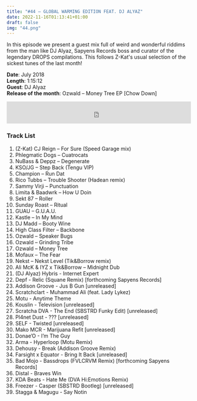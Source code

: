```yaml
---
title: "#44 – GLOBAL WARMING EDITION FEAT. DJ ALYAZ"
date: 2022-11-16T01:13:41+01:00
draft: false
img: "44.png"
---
```


In this episode we present a guest mix full of weird and wonderful riddims from the man like DJ Alyaz, Sapyens Records boss and curator of the legendary DROPS compilations. This follows Z-Kat's usual selection of the sickest tunes of the last month!

**Date**: July 2018  
**Length**: 1:15:12  
**Guest**: DJ Alyaz  
**Release of the month**: Ozwald – Money Tree EP [Chow Down]

<div>
<iframe width="100%" height="60" src="https://www.mixcloud.com/widget/iframe/?hide_cover=1&mini=1&feed=%2Fzkat%2Fmasquerave-podcast-44-global-warming-edition-feat-dj-alyaz%2F" frameborder="0" ></iframe>
</div>

### Track List

1. (Z-Kat) CJ Reign – For Sure (Speed Garage mix)
2. Phlegmatic Dogs – Cuatrocats
3. NuBass & Deppz – Degenerate
4. KSO/JG – Step Back (Tengu VIP)
5. Champion – Run Dat
6. Rico Tubbs – Trouble Shooter (Hadean remix)
7. Sammy Virji – Punctuation
8. Limita & Baadwrk – How U Doin
9. Sekt 87 – Roller
10. Sunday Roast – Ritual
11. GUAU – G.U.A.U.
12. Kastle – In My Mind
13. DJ Madd – Booty Wine
14. High Class Filter – Backbone
15. Ozwald – Speaker Bugs
16. Ozwald – Grinding Tribe
17. Ozwald – Money Tree
18. Mofaux – The Fear
19. Nekst – Nekst Level (Tik&Borrow remix)
20. Ali McK & IYZ x Tik&Borrow – Midnight Dub
21. (DJ Alyaz) Hybris - Internet Expert
22. Depf - Relic (Squane Remix) [forthcoming Sapyens Records]
23. Addison Groove - Jus B Gun [unreleased]
24. Scratchclart - Muhammad Ali (feat. Lady Lykez)
25. Motu - Anytime Theme
26. Kouslin - Television [unreleased]
27. Scratcha DVA - The End (SBSTRD Funky Edit) [unreleased]
28. Pl4net Dust - ??? [unreleased]
29. SELF - Twisted [unreleased]
30. Mako MCR - Marijuana Refit [unreleased]
31. Donae’O - I’m The Guy
32. Arma - Hyperloop (Motu Remix)
33. Dehousy - Break (Addison Groove Remix)
34. Farsight x Equator - Bring It Back [unreleased]
35. Bad Mojo - Bassdrops (FVLCRVM Remix) [forthcoming Sapyens Records]
36. Distal - Braves Win
37. KDA Beats - Hate Me (DVA Hi:Emotions Remix)
38. Freezer - Casper (SBSTRD Bootleg) [unreleased]
39. Stagga & Magugu - Say Notin
